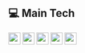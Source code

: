 ## 💻 Main Tech

<a href="https://github.com/YuchanJeong/WIL/blob/master/JavaScript/JavaScript.md"><img src="https://img.shields.io/badge/JavsScript-F7DF1E.svg?&style=flat-square&logo=JavaScript&logoColor=black" style="height: 1.5rem"/></a>
<a href="https://github.com/YuchanJeong/WIL/blob/master/JavaScript/TypeScript.md"><img src="https://img.shields.io/badge/TypeScript-3178C6.svg?&style=flat-square&logo=TypeScript&logoColor=white" style="height: 1.5rem"/></a>
<a href="https://github.com/YuchanJeong/WIL/blob/master/JavaScript/React.md"><img src="https://img.shields.io/badge/React-61DAFB.svg?&style=flat-square&logo=react&logoColor=black" style="height: 1.5rem"/></a>
<a href="https://github.com/YuchanJeong/WIL/blob/master/JavaScript/Redux-toolkit.md"><img src="https://img.shields.io/badge/Redux--toolkit-764ABC.svg?&style=flat-square&logo=redux&logoColor=white" style="height: 1.5rem"/></a>
<a href="https://github.com/YuchanJeong/WIL/blob/master/JavaScript/Redux-Saga.md"><img src="https://img.shields.io/badge/Redux--Saga-999999.svg?&style=flat-square&logo=redux-saga&logoColor=white" style="height: 1.5rem"/></a>

